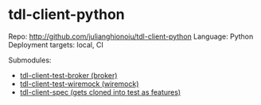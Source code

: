# tdl-client-python

Repo: http://github.com/julianghionoiu/tdl-client-python
Language: Python
Deployment targets: local, CI

Submodules:

- [tdl-client-test-broker (broker)](tdl-client-test-broker.md)
- [tdl-client-test-wiremock (wiremock)](tdl-client-test-wiremock.md)
- [tdl-client-spec (gets cloned into test as features)](tdl-client-spec.md)